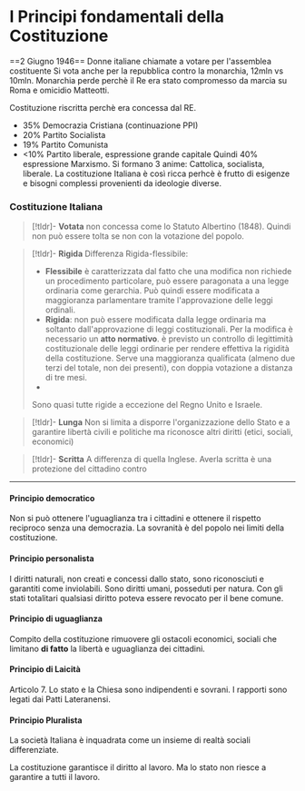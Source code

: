# I Principi fondamentali della Costituzione

==2 Giugno 1946== Donne italiane chiamate a votare per l'assemblea costituente 
Si vota anche per la repubblica contro la monarchia, 12mln vs 10mln. Monarchia perde perchè il Re era stato compromesso da marcia su Roma e omicidio Matteotti. 

Costituzione riscritta perchè era concessa dal RE.

- 35% Democrazia Cristiana (continuazione PPI)
- 20% Partito Socialista 
- 19% Partito Comunista 
- <10% Partito liberale, espressione grande capitale 
Quindi 40% espressione Marxismo. 
Si formano 3 anime:
Cattolica, socialista, liberale. 
La costituzione Italiana è così ricca perhcè è frutto di esigenze e bisogni complessi provenienti da ideologie diverse. 

### Costituzione Italiana

> [!tldr]- **Votata**
> non concessa come lo Statuto Albertino (1848). Quindi non può essere tolta se non con la votazione del popolo.

> [!tldr]- **Rigida** 
> Differenza Rigida-flessibile: 
> - **Flessibile** è caratterizzata dal fatto che una modifica non richiede un procedimento particolare, può essere paragonata a una legge ordinaria come gerarchia. Può quindi essere modificata a maggioranza parlamentare tramite l'approvazione delle leggi ordinali.  
> - **Rigida**: non può essere modificata dalla legge ordinaria ma soltanto dall'approvazione di leggi costituzionali. Per la modifica è necessario un **atto normativo**. è previsto un controllo di legittimità costituzionale delle leggi ordinarie per rendere effettiva la rigidità della costituzione. Serve una maggioranza qualificata (almeno due terzi del totale, non dei presenti), con doppia votazione a distanza di tre mesi. 
> - 
> Sono quasi tutte rigide a eccezione del Regno Unito e Israele.

> [!tldr]- **Lunga** 
> Non si limita a disporre l'organizzazione dello Stato e a garantire libertà civili e politiche ma riconosce altri diritti (etici, sociali, economici)

> [!tldr]- **Scritta**
> A differenza di quella Inglese. Averla scritta è una protezione del cittadino contro  

---

#### Principio democratico
Non si può ottenere l'uguaglianza tra i cittadini e ottenere il rispetto reciproco senza una democrazia. 
La sovranità è del popolo nei limiti della costituzione. 
#### Principio personalista 
I diritti naturali, non creati e concessi dallo stato, sono riconosciuti e garantiti come inviolabili. 
Sono diritti umani, posseduti per natura. 
Con gli stati totalitari qualsiasi diritto poteva essere revocato per il bene comune.
#### Principio di uguaglianza
Compito della costituzione rimuovere gli ostacoli economici, sociali che limitano **di fatto** la libertà e uguaglianza dei cittadini. 
#### Principio di Laicità
Articolo 7. Lo stato e la Chiesa sono indipendenti e sovrani. I rapporti sono legati dai Patti Lateranensi. 
#### Principio Pluralista
La società Italiana è inquadrata come un insieme di realtà sociali differenziate. 


La costituzione garantisce il diritto al lavoro. Ma lo stato non riesce a garantire a tutti il lavoro. 

